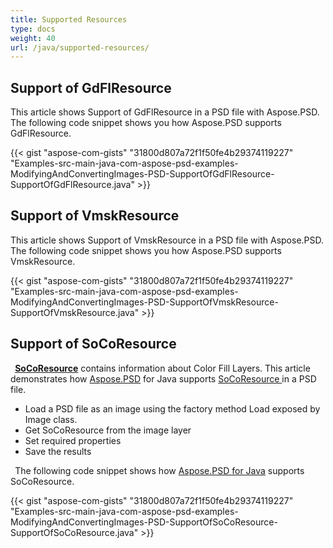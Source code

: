 ```yaml
---
title: Supported Resources
type: docs
weight: 40
url: /java/supported-resources/
---
```



## **Support of GdFlResource**
This article shows Support of GdFlResource in a PSD file with Aspose.PSD. The following code snippet shows you how Aspose.PSD supports GdFlResource.

{{< gist "aspose-com-gists" "31800d807a72f1f50fe4b29374119227" "Examples-src-main-java-com-aspose-psd-examples-ModifyingAndConvertingImages-PSD-SupportOfGdFlResource-SupportOfGdFlResource.java" >}}
## **Support of VmskResource**
This article shows Support of VmskResource in a PSD file with Aspose.PSD. The following code snippet shows you how Aspose.PSD supports VmskResource.



{{< gist "aspose-com-gists" "31800d807a72f1f50fe4b29374119227" "Examples-src-main-java-com-aspose-psd-examples-ModifyingAndConvertingImages-PSD-SupportOfVmskResource-SupportOfVmskResource.java" >}}


## **Support of SoCoResource**


` `[**SoCoResource**](https://apireference.aspose.com/java/psd/com.aspose.psd.fileformats.psd.layers.layerresources/SoCoResource) contains information about Color Fill Layers. This article demonstrates how [Aspose.PSD](https://products.aspose.com/psd) for Java supports [SoCoResource ](https://apireference.aspose.com/java/psd/com.aspose.psd.fileformats.psd.layers.layerresources/SoCoResource)in a PSD file. 



- Load a PSD file as an image using the factory method Load exposed by Image class.
- Get SoCoResource from the image layer
- Set required properties
- Save the results



` `The following code snippet shows how [Aspose.PSD for Java](https://products.aspose.com/psd/java) supports SoCoResource. 



{{< gist "aspose-com-gists" "31800d807a72f1f50fe4b29374119227" "Examples-src-main-java-com-aspose-psd-examples-ModifyingAndConvertingImages-PSD-SupportOfSoCoResource-SupportOfSoCoResource.java" >}}











